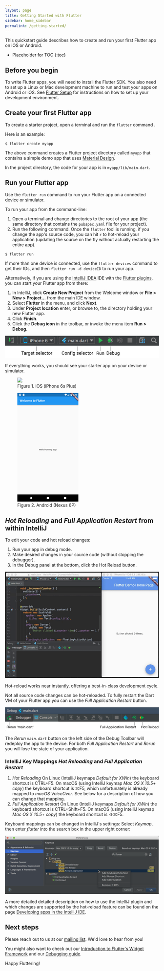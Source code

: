 ```yaml
---
layout: page
title: Getting Started with Flutter
sidebar: home_sidebar
permalink: /getting-started/
---
```


<link rel="stylesheet" href="/css/styles.css" />

This quickstart guide describes how to create and run your first Flutter app on iOS or Android.

* Placeholder for TOC
{:toc}

## Before you begin

To write Flutter apps, you will need to install the Flutter SDK. You also need to set up a Linux or
Mac development machine to run and test your apps on Android or iOS. See
[Flutter Setup](../setup) for instructions on how to set up your development environment.

## Create your first Flutter app

To create a starter project, open a terminal and run the `flutter` command .

Here is an example:

```
$ flutter create myapp
```

The above command creates a Flutter project directory called `myapp` that contains a simple demo
app that uses [Material Design](https://www.google.com/design/spec/material-design/introduction.html).

In the project directory, the code for your app is in `myapp/lib/main.dart`.

## Run your Flutter app

Use the `flutter run` command to run your Flutter app on a connected
device or simulator.

To run your app from the command-line:

1. Open a terminal and change directories to the root of your app (the same directory that
contains the `pubspec.yaml` file for your project).
2. Run the following command. Once the `flutter` tool is running, if you change the app's
source code, you can hit `r` to hot-reload your application (updating the source on the fly
without actually restarting the entire app).

  ```
  $ flutter run
  ```

If more than one device is connected, use the `flutter devices` command
to get their IDs, and then `flutter run -d deviceID` to run your app.

Alternatively, if you are using the [IntelliJ
IDEA](https://www.jetbrains.com/idea/) IDE with the [Flutter
plugins](/setup/#plugins), you can start your Flutter app from there:

1. In IntelliJ, click **Create New Project** from the Welcome window or
**File > New > Project...** from the main IDE window.
1. Select **Flutter** in the menu, and click **Next**.
1. Under **Project location** enter, or browse to, the directory holding your new Flutter app.
1. Click **Finish**.
1. Click the **Debug icon** in the toolbar, or invoke the menu item **Run > Debug**.

![Main IntelliJ toolbar](/images/intellij/main-toolbar.png)

If everything works, you should see your starter app on your device or simulator.

<div id="starter-app-screenshots">
  <div class="box2">
    <figure>
      <img src="/images/flutter-starter-app-ios.png">
      <figcaption>Figure 1. iOS (iPhone 6s Plus)</figcaption>
    </figure>
  </div>
  <div class="box2">
    <figure>
      <img src="/images/flutter-starter-app-android.png">
      <figcaption>Figure 2. Android (Nexus 6P)</figcaption>
    </figure>
  </div>
</div>

## _Hot Reloading_ and _Full Application Restart_ from within IntelliJ

To edit your code and hot reload changes:

1. Run your app in debug mode.
1. Make desired changes in your source code (without stopping the debugger).
1. In the Debug panel at the bottom, click the Hot Reload button.

![Hot reload in IntelliJ](/images/intellij/hot-reload.gif)

Hot-reload works near instantly, offering a best-in-class development cycle.

Not all source code changes can be hot-reloaded. To fully restart the Dart VM of
your Flutter app you can use the _Full Application Restart_ button.

![Main IntelliJ toolbar](/images/intellij/debug-toolbar.png)

The _Rerun `main.dart`_ button on the left side of the Debug Toolbar will
redeploy the app to the device. For both _Full Application Restart_ and _Rerun_
you will lose the state of your application.

### IntelliJ Key Mappings _Hot Reloading_ and _Full Application Restart_

1. *Hot Reloading*
  On Linux (IntelliJ keymaps _Default for XWin_) the keyboard shortcut is CTRL+F5.
  On macOS (using IntelliJ keymap _Mac OS X 10.5+ copy_) the keyboard shortcut
  is ⌘F5, which unfortunately is already mapped to _macOS VoiceOver_. See below
  for a description of how you can change that mapping.
1. *Full Application Restart*
  On Linux (IntelliJ keymaps _Default for XWin_) the keyboard shortcut is
  CTRL+Shift+F5.
  On macOS (using IntelliJ keymap _Mac OS X 10.5+ copy_) the keyboard shortcut
  is ⇧⌘F5.

Keyboard mappings can be changed in IntelliJ's settings: Select *Keymap*, then
enter _flutter_ into the search box in the upper right corner:

![IntelliJ Settings Keymap](/images/intellij/keymap-settings-flutter-plugin.png)

A more detailed detailed description on how to use the IntelliJ plugin and which
changes are supported by the hot-reload feature can be found on the page
[Developing apps in the IntelliJ IDE](/intellij-ide/).

## Next steps

Please reach out to us at our [mailing list][mailinglist]. We'd love
to hear from you!

You might also want to check out our
[Introduction to Flutter's Widget Framework](/widgets-intro/)
and our [Debugging guide](/debugging).

Happy Fluttering!


[mailinglist]: mailto:flutter-dev@googlegroups.com
